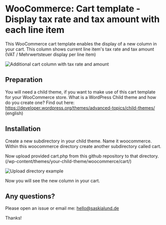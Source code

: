 # WooCommerce: Cart template - Display tax rate and tax amount with each line item
This WooCommerce cart template enables the display of a new column in your cart. This column shows current line item's tax rate and tax amount (VAT / Mehrwertsteuer display per line item)

![Additional cart column with tax rate and amount](https://bookings.saskialund.de/wp-content/uploads/github/Warenkorb-mit-mwst-ausgabe_saskialund.de.jpg?raw=true)


## Preparation
You will need a child theme, if you want to make use of this cart template for your WooCommerce store. 
What is a WordPress Child theme and how do you create one? Find out here: https://developer.wordpress.org/themes/advanced-topics/child-themes/ (english)
 
## Installation
Create a new subdirectory in your child theme. Name it woocommerce.
Within this woocommerce directory create another subdirectory called cart.

Now upload provided cart.php from this github repository to that directory.
(/wp-content/themes/your-child-theme/woocommerce/cart/)

![Upload directory example](https://bookings.saskialund.de/wp-content/uploads/github/htdocs.jpg?raw=true)

Now you will see the new column in your cart.

## Any questions?
Please open an issue or email me: hello@saskialund.de

Thanks!
